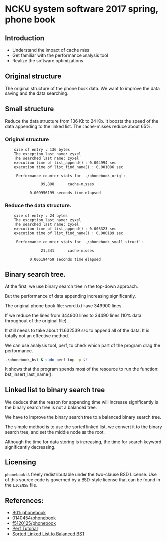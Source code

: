 # NCKU system software 2017 spring, phone book

## Introduction
* Understand the impact of cache miss
* Get familiar with the performance analysis tool
* Realize the software optimizations


## Original structure

The original structure of the phone book data. We want to improve the data saving and the data searching.

## Small structure

Reduce the data structure from 136 Kb to 24 Kb. It boosts the speed of the data appending to the linked list.
The cache-misses reduce about 65%.

### Original structure

        size of entry : 136 bytes
        The exception last name: zyxel
        The searched last name: zyxel
        execution time of list_append() : 0.004994 sec
        execution time of list_find_name() : 0.001086 sec

         Performance counter stats for './phonebook_orig':

                    99,898      cache-misses                                                

               0.009956199 seconds time elapsed

### Reduce the data structure.
        size of entry : 24 bytes
        The exception last name: zyxel
        The searched last name: zyxel
        execution time of list_append() : 0.003323 sec
        execution time of list_find_name() : 0.000189 sec

         Performance counter stats for './phonebook_small_struct':

                    21,341      cache-misses                                                

               0.005194459 seconds time elapsed


## Binary search tree.

At the first, we use binary search tree in the top-down approach.

But the performance of data appending increasing significantly.

The original phone book file: word.txt have 349900 lines.

If we reduce the lines from 344900 lines to 34490 lines (10% data throughout of the original file).

It still needs to take about 11.632539 sec to append all of the data. It is totally not an effective method.

We can use analysis tool, perf, to check which part of the program drag the performance.

```bash
./phonebook_bst & sudo perf top -p $!
```

It shows that the program spends most of the resource to run the function: bst_insert_last_name().


## Linked list to binary search tree

We deduce that the reason for appending time will increase significantly is the binary search tree is not a balanced tree.

We have to improve the binary search tree to a balanced binary search tree.

The simple method is to use the sorted linked list, we convert it to the binary search tree, and set the middle node as the root.

Although the time for data storing is increasing, the time for search keyword significantly decreasing.




## Licensing
`phonebook` is freely redistributable under the two-clause BSD License.
Use of this source code is governed by a BSD-style license that can be found in the `LICENSE` file.


## References:
- [B01: phonebook](https://hackmd.io/s/rJYD4UPKe)
- [0140454/phonebook](https://github.com/0140454/phonebook)
- [f5120125/phonebook](https://github.com/f5120125/phonebook)
- [Perf Tutorial](https://perf.wiki.kernel.org/index.php/Tutorial)
- [Sorted Linked List to Balanced BST](http://www.geeksforgeeks.org/sorted-linked-list-to-balanced-bst/)
